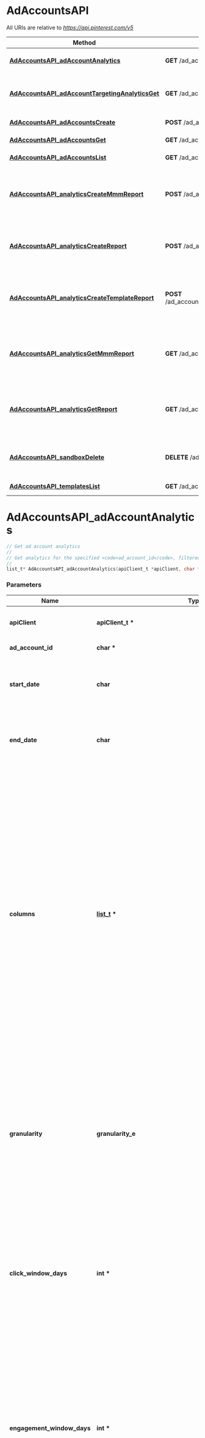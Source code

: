 # AdAccountsAPI

All URIs are relative to *https://api.pinterest.com/v5*

Method | HTTP request | Description
------------- | ------------- | -------------
[**AdAccountsAPI_adAccountAnalytics**](AdAccountsAPI.md#AdAccountsAPI_adAccountAnalytics) | **GET** /ad_accounts/{ad_account_id}/analytics | Get ad account analytics
[**AdAccountsAPI_adAccountTargetingAnalyticsGet**](AdAccountsAPI.md#AdAccountsAPI_adAccountTargetingAnalyticsGet) | **GET** /ad_accounts/{ad_account_id}/targeting_analytics | Get targeting analytics for an ad account
[**AdAccountsAPI_adAccountsCreate**](AdAccountsAPI.md#AdAccountsAPI_adAccountsCreate) | **POST** /ad_accounts | Create ad account
[**AdAccountsAPI_adAccountsGet**](AdAccountsAPI.md#AdAccountsAPI_adAccountsGet) | **GET** /ad_accounts/{ad_account_id} | Get ad account
[**AdAccountsAPI_adAccountsList**](AdAccountsAPI.md#AdAccountsAPI_adAccountsList) | **GET** /ad_accounts | List ad accounts
[**AdAccountsAPI_analyticsCreateMmmReport**](AdAccountsAPI.md#AdAccountsAPI_analyticsCreateMmmReport) | **POST** /ad_accounts/{ad_account_id}/mmm_reports | Create a request for a Marketing Mix Modeling (MMM) report
[**AdAccountsAPI_analyticsCreateReport**](AdAccountsAPI.md#AdAccountsAPI_analyticsCreateReport) | **POST** /ad_accounts/{ad_account_id}/reports | Create async request for an account analytics report
[**AdAccountsAPI_analyticsCreateTemplateReport**](AdAccountsAPI.md#AdAccountsAPI_analyticsCreateTemplateReport) | **POST** /ad_accounts/{ad_account_id}/templates/{template_id}/reports | Create async request for an analytics report using a template
[**AdAccountsAPI_analyticsGetMmmReport**](AdAccountsAPI.md#AdAccountsAPI_analyticsGetMmmReport) | **GET** /ad_accounts/{ad_account_id}/mmm_reports | Get advertiser Marketing Mix Modeling (MMM) report.
[**AdAccountsAPI_analyticsGetReport**](AdAccountsAPI.md#AdAccountsAPI_analyticsGetReport) | **GET** /ad_accounts/{ad_account_id}/reports | Get the account analytics report created by the async call
[**AdAccountsAPI_sandboxDelete**](AdAccountsAPI.md#AdAccountsAPI_sandboxDelete) | **DELETE** /ad_accounts/{ad_account_id}/sandbox | Delete ads data for ad account in API Sandbox
[**AdAccountsAPI_templatesList**](AdAccountsAPI.md#AdAccountsAPI_templatesList) | **GET** /ad_accounts/{ad_account_id}/templates | List templates


# **AdAccountsAPI_adAccountAnalytics**
```c
// Get ad account analytics
//
// Get analytics for the specified <code>ad_account_id</code>, filtered by the specified options. - The token's user_account must either be the Owner of the specified ad account, or have one of the necessary roles granted to them via <a href=\"https://help.pinterest.com/en/business/article/share-and-manage-access-to-your-ad-accounts\">Business Access</a>: Admin, Analyst, Campaign Manager. - If granularity is not HOUR, the furthest back you can are allowed to pull data is 90 days before the current date in UTC time and the max time range supported is 90 days. - If granularity is HOUR, the furthest back you can are allowed to pull data is 8 days before the current date in UTC time.
//
list_t* AdAccountsAPI_adAccountAnalytics(apiClient_t *apiClient, char *ad_account_id, char start_date, char end_date, list_t *columns, granularity_e granularity, int *click_window_days, int *engagement_window_days, int *view_window_days, pinterest_rest_api_adAccountAnalytics_conversion_report_time_e conversion_report_time);
```

### Parameters
Name | Type | Description  | Notes
------------- | ------------- | ------------- | -------------
**apiClient** | **apiClient_t \*** | context containing the client configuration |
**ad_account_id** | **char \*** | Unique identifier of an ad account. | 
**start_date** | **char** | Metric report start date (UTC). Format: YYYY-MM-DD. Cannot be more than 90 days back from today. | 
**end_date** | **char** | Metric report end date (UTC). Format: YYYY-MM-DD. Cannot be more than 90 days past start_date. | 
**columns** | **[list_t](char.md) \*** | Columns to retrieve, encoded as a comma-separated string. **NOTE**: Any metrics defined as MICRO_DOLLARS returns a value based on the advertiser profile&#39;s currency field. For USD,($1/1,000,000, or $0.000001 - one one-ten-thousandth of a cent). it&#39;s microdollars. Otherwise, it&#39;s in microunits of the advertiser&#39;s currency.&lt;br/&gt;For example, if the advertiser&#39;s currency is GBP (British pound sterling), all MICRO_DOLLARS fields will be in GBP microunits (1/1,000,000 British pound).&lt;br/&gt;If a column has no value, it may not be returned | 
**granularity** | **granularity_e** | TOTAL - metrics are aggregated over the specified date range.&lt;br&gt; DAY - metrics are broken down daily.&lt;br&gt; HOUR - metrics are broken down hourly.&lt;br&gt;WEEKLY - metrics are broken down weekly.&lt;br&gt;MONTHLY - metrics are broken down monthly | 
**click_window_days** | **int \*** | Number of days to use as the conversion attribution window for a pin click action. Applies to Pinterest Tag conversion metrics. Prior conversion tags use their defined attribution windows. If not specified, defaults to &#x60;30&#x60; days. | [optional] [default to 30]
**engagement_window_days** | **int \*** | Number of days to use as the conversion attribution window for an engagement action. Engagements include saves, closeups, link clicks, and carousel card swipes. Applies to Pinterest Tag conversion metrics. Prior conversion tags use their defined attribution windows. If not specified, defaults to &#x60;30&#x60; days. | [optional] [default to 30]
**view_window_days** | **int \*** | Number of days to use as the conversion attribution window for a view action. Applies to Pinterest Tag conversion metrics. Prior conversion tags use their defined attribution windows. If not specified, defaults to &#x60;1&#x60; day. | [optional] [default to 1]
**conversion_report_time** | **pinterest_rest_api_adAccountAnalytics_conversion_report_time_e** | The date by which the conversion metrics returned from this endpoint will be reported. There are two dates associated with a conversion event: the date that the user interacted with the ad, and the date that the user completed a conversion event. | [optional] [default to &#39;TIME_OF_AD_ACTION&#39;]

### Return type

[list_t](ad_account_analytics_response_inner.md) *


### Authorization

[pinterest_oauth2](../README.md#pinterest_oauth2)

### HTTP request headers

 - **Content-Type**: Not defined
 - **Accept**: application/json

[[Back to top]](#) [[Back to API list]](../README.md#documentation-for-api-endpoints) [[Back to Model list]](../README.md#documentation-for-models) [[Back to README]](../README.md)

# **AdAccountsAPI_adAccountTargetingAnalyticsGet**
```c
// Get targeting analytics for an ad account
//
// Get targeting analytics for an ad account. For the requested account and metrics, the response will include the requested metric information (e.g. SPEND_IN_DOLLAR) for the requested target type (e.g. \"age_bucket\") for applicable values (e.g. \"45-49\"). <p/> - The token's user_account must either be the Owner of the specified ad account, or have one of the necessary roles granted to them via <a href=\"https://help.pinterest.com/en/business/article/share-and-manage-access-to-your-ad-accounts\">Business Access</a>: Admin, Analyst, Campaign Manager. - If granularity is not HOUR, the furthest back you can are allowed to pull data is 90 days before the current date in UTC time and the max time range supported is 90 days. - If granularity is HOUR, the furthest back you can are allowed to pull data is 8 days before the current date in UTC time and the max time range supported is 3 days.
//
metrics_response_t* AdAccountsAPI_adAccountTargetingAnalyticsGet(apiClient_t *apiClient, char *ad_account_id, char start_date, char end_date, list_t *targeting_types, list_t *columns, granularity_e granularity, int *click_window_days, int *engagement_window_days, int *view_window_days, pinterest_rest_api_adAccountTargetingAnalyticsGet_conversion_report_time_e conversion_report_time, conversion_report_attribution_type_e attribution_types);
```

### Parameters
Name | Type | Description  | Notes
------------- | ------------- | ------------- | -------------
**apiClient** | **apiClient_t \*** | context containing the client configuration |
**ad_account_id** | **char \*** | Unique identifier of an ad account. | 
**start_date** | **char** | Metric report start date (UTC). Format: YYYY-MM-DD. Cannot be more than 90 days back from today. | 
**end_date** | **char** | Metric report end date (UTC). Format: YYYY-MM-DD. Cannot be more than 90 days past start_date. | 
**targeting_types** | **[list_t](ads_analytics_targeting_type.md) \*** | Targeting type breakdowns for the report. The reporting per targeting type &lt;br&gt; is independent from each other. [\&quot;AGE_BUCKET_AND_GENDER\&quot;] is in BETA and not yet available to all users. | 
**columns** | **[list_t](char.md) \*** | Columns to retrieve, encoded as a comma-separated string. **NOTE**: Any metrics defined as MICRO_DOLLARS returns a value based on the advertiser profile&#39;s currency field. For USD,($1/1,000,000, or $0.000001 - one one-ten-thousandth of a cent). it&#39;s microdollars. Otherwise, it&#39;s in microunits of the advertiser&#39;s currency.&lt;br/&gt;For example, if the advertiser&#39;s currency is GBP (British pound sterling), all MICRO_DOLLARS fields will be in GBP microunits (1/1,000,000 British pound).&lt;br/&gt;If a column has no value, it may not be returned | 
**granularity** | **granularity_e** | TOTAL - metrics are aggregated over the specified date range.&lt;br&gt; DAY - metrics are broken down daily.&lt;br&gt; HOUR - metrics are broken down hourly.&lt;br&gt;WEEKLY - metrics are broken down weekly.&lt;br&gt;MONTHLY - metrics are broken down monthly | 
**click_window_days** | **int \*** | Number of days to use as the conversion attribution window for a pin click action. Applies to Pinterest Tag conversion metrics. Prior conversion tags use their defined attribution windows. If not specified, defaults to &#x60;30&#x60; days. | [optional] [default to 30]
**engagement_window_days** | **int \*** | Number of days to use as the conversion attribution window for an engagement action. Engagements include saves, closeups, link clicks, and carousel card swipes. Applies to Pinterest Tag conversion metrics. Prior conversion tags use their defined attribution windows. If not specified, defaults to &#x60;30&#x60; days. | [optional] [default to 30]
**view_window_days** | **int \*** | Number of days to use as the conversion attribution window for a view action. Applies to Pinterest Tag conversion metrics. Prior conversion tags use their defined attribution windows. If not specified, defaults to &#x60;1&#x60; day. | [optional] [default to 1]
**conversion_report_time** | **pinterest_rest_api_adAccountTargetingAnalyticsGet_conversion_report_time_e** | The date by which the conversion metrics returned from this endpoint will be reported. There are two dates associated with a conversion event: the date that the user interacted with the ad, and the date that the user completed a conversion event. | [optional] [default to &#39;TIME_OF_AD_ACTION&#39;]
**attribution_types** | **conversion_report_attribution_type_e** | List of types of attribution for the conversion report | [optional] 

### Return type

[metrics_response_t](metrics_response.md) *


### Authorization

[pinterest_oauth2](../README.md#pinterest_oauth2)

### HTTP request headers

 - **Content-Type**: Not defined
 - **Accept**: application/json

[[Back to top]](#) [[Back to API list]](../README.md#documentation-for-api-endpoints) [[Back to Model list]](../README.md#documentation-for-models) [[Back to README]](../README.md)

# **AdAccountsAPI_adAccountsCreate**
```c
// Create ad account
//
// Create a new ad account. Different ad accounts can support different currencies, payment methods, etc. An ad account is needed to create campaigns, ad groups, and ads; other accounts (your employees or partners) can be assigned business access and appropriate roles to access an ad account. <p/> You can set up up to 50 ad accounts per user. (The user must have a business account to create an ad account.) <p/> For more, see <a class=\"reference external\" href=\"https://help.pinterest.com/en/business/article/create-an-advertiser-account\">Create an advertiser account</a>.
//
ad_account_t* AdAccountsAPI_adAccountsCreate(apiClient_t *apiClient, ad_account_create_request_t *ad_account_create_request);
```

### Parameters
Name | Type | Description  | Notes
------------- | ------------- | ------------- | -------------
**apiClient** | **apiClient_t \*** | context containing the client configuration |
**ad_account_create_request** | **[ad_account_create_request_t](ad_account_create_request.md) \*** | Ad account to create. | 

### Return type

[ad_account_t](ad_account.md) *


### Authorization

[pinterest_oauth2](../README.md#pinterest_oauth2)

### HTTP request headers

 - **Content-Type**: application/json
 - **Accept**: application/json

[[Back to top]](#) [[Back to API list]](../README.md#documentation-for-api-endpoints) [[Back to Model list]](../README.md#documentation-for-models) [[Back to README]](../README.md)

# **AdAccountsAPI_adAccountsGet**
```c
// Get ad account
//
// Get an ad account
//
ad_account_t* AdAccountsAPI_adAccountsGet(apiClient_t *apiClient, char *ad_account_id);
```

### Parameters
Name | Type | Description  | Notes
------------- | ------------- | ------------- | -------------
**apiClient** | **apiClient_t \*** | context containing the client configuration |
**ad_account_id** | **char \*** | Unique identifier of an ad account. | 

### Return type

[ad_account_t](ad_account.md) *


### Authorization

[pinterest_oauth2](../README.md#pinterest_oauth2)

### HTTP request headers

 - **Content-Type**: Not defined
 - **Accept**: application/json

[[Back to top]](#) [[Back to API list]](../README.md#documentation-for-api-endpoints) [[Back to Model list]](../README.md#documentation-for-models) [[Back to README]](../README.md)

# **AdAccountsAPI_adAccountsList**
```c
// List ad accounts
//
// Get a list of the ad_accounts that the \"operation user_account\" has access to. - This includes ad_accounts they own and ad_accounts that are owned by others who have granted them <a href=\"https://help.pinterest.com/en/business/article/share-and-manage-access-to-your-ad-accounts\">Business Access</a>.
//
ad_accounts_list_200_response_t* AdAccountsAPI_adAccountsList(apiClient_t *apiClient, char *bookmark, int *page_size, int *include_shared_accounts);
```

### Parameters
Name | Type | Description  | Notes
------------- | ------------- | ------------- | -------------
**apiClient** | **apiClient_t \*** | context containing the client configuration |
**bookmark** | **char \*** | Cursor used to fetch the next page of items | [optional] 
**page_size** | **int \*** | Maximum number of items to include in a single page of the response. See documentation on &lt;a href&#x3D;&#39;/docs/reference/pagination/&#39;&gt;Pagination&lt;/a&gt; for more information. | [optional] [default to 25]
**include_shared_accounts** | **int \*** | Include shared ad accounts | [optional] [default to true]

### Return type

[ad_accounts_list_200_response_t](ad_accounts_list_200_response.md) *


### Authorization

[pinterest_oauth2](../README.md#pinterest_oauth2)

### HTTP request headers

 - **Content-Type**: Not defined
 - **Accept**: application/json

[[Back to top]](#) [[Back to API list]](../README.md#documentation-for-api-endpoints) [[Back to Model list]](../README.md#documentation-for-models) [[Back to README]](../README.md)

# **AdAccountsAPI_analyticsCreateMmmReport**
```c
// Create a request for a Marketing Mix Modeling (MMM) report
//
// This creates an asynchronous mmm report based on the given request. It returns a token that you can use to download the report when it is ready. NOTE: An additional limit of 5 queries per minute per advertiser applies to this endpoint while it's in beta release.
//
create_mmm_report_response_t* AdAccountsAPI_analyticsCreateMmmReport(apiClient_t *apiClient, char *ad_account_id, create_mmm_report_request_t *create_mmm_report_request);
```

### Parameters
Name | Type | Description  | Notes
------------- | ------------- | ------------- | -------------
**apiClient** | **apiClient_t \*** | context containing the client configuration |
**ad_account_id** | **char \*** | Unique identifier of an ad account. | 
**create_mmm_report_request** | **[create_mmm_report_request_t](create_mmm_report_request.md) \*** |  | 

### Return type

[create_mmm_report_response_t](create_mmm_report_response.md) *


### Authorization

[pinterest_oauth2](../README.md#pinterest_oauth2)

### HTTP request headers

 - **Content-Type**: application/json
 - **Accept**: application/json

[[Back to top]](#) [[Back to API list]](../README.md#documentation-for-api-endpoints) [[Back to Model list]](../README.md#documentation-for-models) [[Back to README]](../README.md)

# **AdAccountsAPI_analyticsCreateReport**
```c
// Create async request for an account analytics report
//
// This returns a token that you can use to download the report when it is ready. Note that this endpoint requires the parameters to be passed as JSON-formatted in the request body. This endpoint does not support URL query parameters. - The token's user_account must either be the Owner of the specified ad account, or have one of the necessary roles granted to them via <a href=\"https://help.pinterest.com/en/business/article/share-and-manage-access-to-your-ad-accounts\">Business Access</a>: Admin, Analyst, Campaign Manager. - If granularity is not HOUR, the furthest back you can are allowed to pull data is 914 days before the current date in UTC time and the max time range supported is 186 days. - If granularity is HOUR, the furthest back you can are allowed to pull data is 8 days before the current date in UTC time and the max time range supported is 3 days. - If level is PRODUCT_ITEM, the furthest back you can are allowed to pull data is 92 days before the current date in UTC time and the max time range supported is 31 days. - If level is PRODUCT_ITEM, ad_ids and ad_statuses parameters are not allowed. Any columns related to pin promotion and ad is not allowed either.
//
ads_analytics_create_async_response_t* AdAccountsAPI_analyticsCreateReport(apiClient_t *apiClient, char *ad_account_id, ads_analytics_create_async_request_t *ads_analytics_create_async_request);
```

### Parameters
Name | Type | Description  | Notes
------------- | ------------- | ------------- | -------------
**apiClient** | **apiClient_t \*** | context containing the client configuration |
**ad_account_id** | **char \*** | Unique identifier of an ad account. | 
**ads_analytics_create_async_request** | **[ads_analytics_create_async_request_t](ads_analytics_create_async_request.md) \*** |  | 

### Return type

[ads_analytics_create_async_response_t](ads_analytics_create_async_response.md) *


### Authorization

[pinterest_oauth2](../README.md#pinterest_oauth2)

### HTTP request headers

 - **Content-Type**: application/json
 - **Accept**: application/json

[[Back to top]](#) [[Back to API list]](../README.md#documentation-for-api-endpoints) [[Back to Model list]](../README.md#documentation-for-models) [[Back to README]](../README.md)

# **AdAccountsAPI_analyticsCreateTemplateReport**
```c
// Create async request for an analytics report using a template
//
// This takes a template ID and an optional custom timeframe and constructs an asynchronous report based on the template. It returns a token that you can use to download the report when it is ready.
//
ads_analytics_create_async_response_t* AdAccountsAPI_analyticsCreateTemplateReport(apiClient_t *apiClient, char *ad_account_id, char *template_id, char start_date, char end_date, granularity_e granularity);
```

### Parameters
Name | Type | Description  | Notes
------------- | ------------- | ------------- | -------------
**apiClient** | **apiClient_t \*** | context containing the client configuration |
**ad_account_id** | **char \*** | Unique identifier of an ad account. | 
**template_id** | **char \*** | Unique identifier of a template. | 
**start_date** | **char** | Metric report start date (UTC). Format: YYYY-MM-DD. Cannot be more than 2.5 years back from today. | [optional] 
**end_date** | **char** | Metric report end date (UTC). Format: YYYY-MM-DD. Cannot be more than 2.5 years past start date. | [optional] 
**granularity** | **granularity_e** | TOTAL - metrics are aggregated over the specified date range.&lt;br&gt; DAY - metrics are broken down daily.&lt;br&gt; HOUR - metrics are broken down hourly.&lt;br&gt;WEEKLY - metrics are broken down weekly.&lt;br&gt;MONTHLY - metrics are broken down monthly | [optional] 

### Return type

[ads_analytics_create_async_response_t](ads_analytics_create_async_response.md) *


### Authorization

[pinterest_oauth2](../README.md#pinterest_oauth2)

### HTTP request headers

 - **Content-Type**: Not defined
 - **Accept**: application/json

[[Back to top]](#) [[Back to API list]](../README.md#documentation-for-api-endpoints) [[Back to Model list]](../README.md#documentation-for-models) [[Back to README]](../README.md)

# **AdAccountsAPI_analyticsGetMmmReport**
```c
// Get advertiser Marketing Mix Modeling (MMM) report.
//
// Get an mmm report for an ad account. This returns a URL to an mmm metrics report given a token returned from the create mmm report endpoint.
//
get_mmm_report_response_t* AdAccountsAPI_analyticsGetMmmReport(apiClient_t *apiClient, char *ad_account_id, char *token);
```

### Parameters
Name | Type | Description  | Notes
------------- | ------------- | ------------- | -------------
**apiClient** | **apiClient_t \*** | context containing the client configuration |
**ad_account_id** | **char \*** | Unique identifier of an ad account. | 
**token** | **char \*** | Token returned from the post request creation call | 

### Return type

[get_mmm_report_response_t](get_mmm_report_response.md) *


### Authorization

[pinterest_oauth2](../README.md#pinterest_oauth2)

### HTTP request headers

 - **Content-Type**: Not defined
 - **Accept**: application/json

[[Back to top]](#) [[Back to API list]](../README.md#documentation-for-api-endpoints) [[Back to Model list]](../README.md#documentation-for-models) [[Back to README]](../README.md)

# **AdAccountsAPI_analyticsGetReport**
```c
// Get the account analytics report created by the async call
//
// This returns a URL to an analytics report given a token returned from the post request report creation call. You can use the URL to download the report. The link is valid for five minutes and the report is valid for one hour. - The token's user_account must either be the Owner of the specified ad account, or have one of the necessary roles granted to them via <a href=\"https://help.pinterest.com/en/business/article/share-and-manage-access-to-your-ad-accounts\">Business Access</a>: Admin, Analyst, Campaign Manager.
//
ads_analytics_get_async_response_t* AdAccountsAPI_analyticsGetReport(apiClient_t *apiClient, char *ad_account_id, char *token);
```

### Parameters
Name | Type | Description  | Notes
------------- | ------------- | ------------- | -------------
**apiClient** | **apiClient_t \*** | context containing the client configuration |
**ad_account_id** | **char \*** | Unique identifier of an ad account. | 
**token** | **char \*** | Token returned from the post request creation call | 

### Return type

[ads_analytics_get_async_response_t](ads_analytics_get_async_response.md) *


### Authorization

[pinterest_oauth2](../README.md#pinterest_oauth2)

### HTTP request headers

 - **Content-Type**: Not defined
 - **Accept**: application/json

[[Back to top]](#) [[Back to API list]](../README.md#documentation-for-api-endpoints) [[Back to Model list]](../README.md#documentation-for-models) [[Back to README]](../README.md)

# **AdAccountsAPI_sandboxDelete**
```c
// Delete ads data for ad account in API Sandbox
//
// Delete an ad account and all the ads data associated with that account. A string message is returned indicating the status of the delete operation.  Note: This endpoint is only allowed in the Pinterest API Sandbox (https://api-sandbox.pinterest.com/v5). Go to /docs/developer-tools/sandbox/ for more information.
//
char* AdAccountsAPI_sandboxDelete(apiClient_t *apiClient, char *ad_account_id);
```

### Parameters
Name | Type | Description  | Notes
------------- | ------------- | ------------- | -------------
**apiClient** | **apiClient_t \*** | context containing the client configuration |
**ad_account_id** | **char \*** | Unique identifier of an ad account. | 

### Return type

char*



### Authorization

[pinterest_oauth2](../README.md#pinterest_oauth2)

### HTTP request headers

 - **Content-Type**: Not defined
 - **Accept**: application/json

[[Back to top]](#) [[Back to API list]](../README.md#documentation-for-api-endpoints) [[Back to Model list]](../README.md#documentation-for-models) [[Back to README]](../README.md)

# **AdAccountsAPI_templatesList**
```c
// List templates
//
// Gets all Templates associated with an ad account ID.
//
templates_list_200_response_t* AdAccountsAPI_templatesList(apiClient_t *apiClient, char *ad_account_id, int *page_size, pinterest_rest_api_templatesList_order_e order, char *bookmark);
```

### Parameters
Name | Type | Description  | Notes
------------- | ------------- | ------------- | -------------
**apiClient** | **apiClient_t \*** | context containing the client configuration |
**ad_account_id** | **char \*** | Unique identifier of an ad account. | 
**page_size** | **int \*** | Maximum number of items to include in a single page of the response. See documentation on &lt;a href&#x3D;&#39;/docs/reference/pagination/&#39;&gt;Pagination&lt;/a&gt; for more information. | [optional] [default to 25]
**order** | **pinterest_rest_api_templatesList_order_e** | The order in which to sort the items returned: “ASCENDING” or “DESCENDING” by ID. Note that higher-value IDs are associated with more-recently added items. | [optional] 
**bookmark** | **char \*** | Cursor used to fetch the next page of items | [optional] 

### Return type

[templates_list_200_response_t](templates_list_200_response.md) *


### Authorization

[pinterest_oauth2](../README.md#pinterest_oauth2)

### HTTP request headers

 - **Content-Type**: Not defined
 - **Accept**: application/json

[[Back to top]](#) [[Back to API list]](../README.md#documentation-for-api-endpoints) [[Back to Model list]](../README.md#documentation-for-models) [[Back to README]](../README.md)

